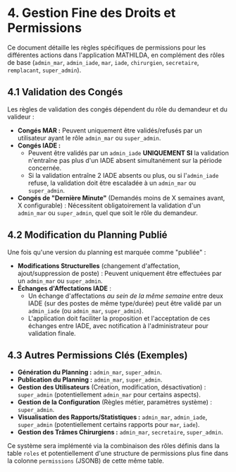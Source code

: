 # 4. Gestion Fine des Droits et Permissions

Ce document détaille les règles spécifiques de permissions pour les différentes actions dans l'application MATHILDA, en complément des rôles de base (`admin_mar`, `admin_iade`, `mar`, `iade`, `chirurgien`, `secretaire`, `remplacant`, `super_admin`).

## 4.1 Validation des Congés

Les règles de validation des congés dépendent du rôle du demandeur et du valideur :

*   **Congés MAR :** Peuvent uniquement être validés/refusés par un utilisateur ayant le rôle `admin_mar` ou `super_admin`.
*   **Congés IADE :**
    *   Peuvent être validés par un `admin_iade` **UNIQUEMENT SI** la validation n'entraîne pas plus d'un IADE absent simultanément sur la période concernée.
    *   Si la validation entraîne 2 IADE absents ou plus, ou si l'`admin_iade` refuse, la validation doit être escaladée à un `admin_mar` ou `super_admin`.
*   **Congés de "Dernière Minute"** (Demandés moins de X semaines avant, X configurable) : Nécessitent obligatoirement la validation d'un `admin_mar` ou `super_admin`, quel que soit le rôle du demandeur.

## 4.2 Modification du Planning Publié

Une fois qu'une version du planning est marquée comme "publiée" :

*   **Modifications Structurelles** (changement d'affectation, ajout/suppression de poste) : Peuvent uniquement être effectuées par un `admin_mar` ou `super_admin`.
*   **Échanges d'Affectations IADE** :
    *   Un échange d'affectations *au sein de la même semaine* entre deux IADE (sur des postes de même type/durée) peut être validé par un `admin_iade` (ou `admin_mar`, `super_admin`).
    *   L'application doit faciliter la proposition et l'acceptation de ces échanges entre IADE, avec notification à l'administrateur pour validation finale.

## 4.3 Autres Permissions Clés (Exemples)

*   **Génération du Planning :** `admin_mar`, `super_admin`.
*   **Publication du Planning :** `admin_mar`, `super_admin`.
*   **Gestion des Utilisateurs** (Création, modification, désactivation) : `super_admin` (potentiellement `admin_mar` pour certains aspects).
*   **Gestion de la Configuration** (Règles métier, paramètres système) : `super_admin`.
*   **Visualisation des Rapports/Statistiques :** `admin_mar`, `admin_iade`, `super_admin` (potentiellement certains rapports pour `mar`, `iade`).
*   **Gestion des Trâmes Chirurgiens :** `admin_mar`, `secretaire`, `super_admin`.

Ce système sera implémenté via la combinaison des rôles définis dans la table `roles` et potentiellement d'une structure de permissions plus fine dans la colonne `permissions` (JSONB) de cette même table. 